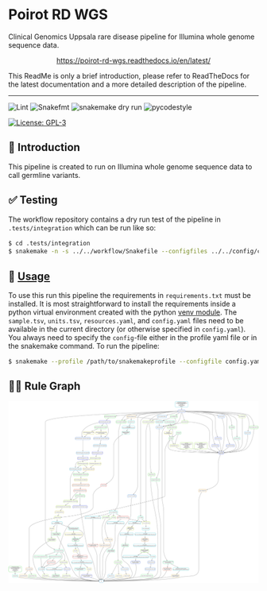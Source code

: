 # Poirot RD WGS
 Clinical Genomics Uppsala rare disease pipeline for Illumina whole genome sequence data.


<p align="center">
<a href="https://poirot-rd-wgs.readthedocs.io/en/latest/">https://poirot-rd-wgs.readthedocs.io/en/latest/</a>
</p>

This ReadMe is only a brief introduction, please refer to ReadTheDocs for the latest documentation and a more detailed description of the pipeline. 

---
![Lint](https://github.com/clinical-genomics-uppsala/poirot_rd_wgs/actions/workflows/lint.yaml/badge.svg?branch=main)
![Snakefmt](https://github.com/clinical-genomics-uppsala/poirot_rd_wgs/actions/workflows/snakefmt.yaml/badge.svg?branch=main)
![snakemake dry run](https://github.com/clinical-genomics-uppsala/poirot_rd_wgs/actions/workflows/snakemake-dry-run_gpu.yaml/badge.svg?branch=main)
![pycodestyle](https://github.com/clinical-genomics-uppsala/poirot_rd_wgs/actions/workflows/pycodestyle.yaml/badge.svg?branch=main)

[![License: GPL-3](https://img.shields.io/badge/License-GPL3-yellow.svg)](https://opensource.org/licenses/gpl-3.0.html)

## :speech_balloon: Introduction
This pipeline is created to run on Illumina whole genome sequence data to call germline variants.

## :white_check_mark: Testing

The workflow repository contains a dry run test of the pipeline in  `.tests/integration` which can be run like so:

```bash
$ cd .tests/integration
$ snakemake -n -s ../../workflow/Snakefile --configfiles ../../config/config.yaml config.yaml 
```

## :rocket: [Usage](https://poirot-rd-wgs.readthedocs.io/en/latest/running/)

To use this run this pipeline the requirements in `requirements.txt` must be installed. It is most straightforward to install the requirements inside a python virtual environment created with the python [venv module](https://docs.python.org/3/library/venv.html). The `sample.tsv`, `units.tsv`, `resources.yaml`, and `config.yaml` files need to be available in the current directory (or otherwise specified in `config.yaml`). You always need to specify the `config`-file either in the profile yaml file or in the snakemake command. To run the pipeline:

```bash
$ snakemake --profile /path/to/snakemakeprofile --configfile config.yaml -s /path/to/poirot_rd_wgs/workflow/Snakefile
```
## :judge: Rule Graph
![rule_graph](images/dag.svg)

